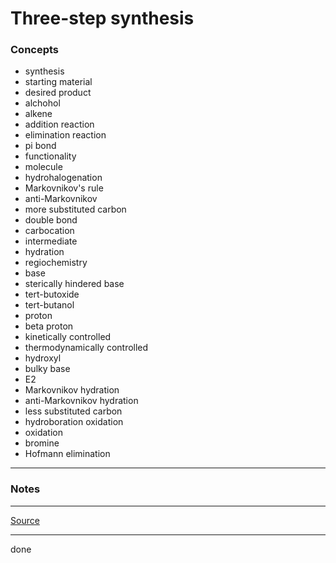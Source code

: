 # Three-step synthesis

### Concepts

- synthesis
- starting material
- desired product
- alchohol
- alkene
- addition reaction
- elimination reaction
- pi bond
- functionality
- molecule
- hydrohalogenation
- Markovnikov's rule
- anti-Markovnikov
- more substituted carbon
- double bond
- carbocation
- intermediate
- hydration
- regiochemistry
- base
- sterically hindered base
- tert-butoxide
- tert-butanol
- proton
- beta proton
- kinetically controlled
- thermodynamically controlled
- hydroxyl
- bulky base
- E2
- Markovnikov hydration
- anti-Markovnikov hydration
- less substituted carbon
- hydroboration oxidation
- oxidation
- bromine
- Hofmann elimination

---

### Notes

---

[Source](https://youtu.be/aKtuxKQ1UXk)

---

done